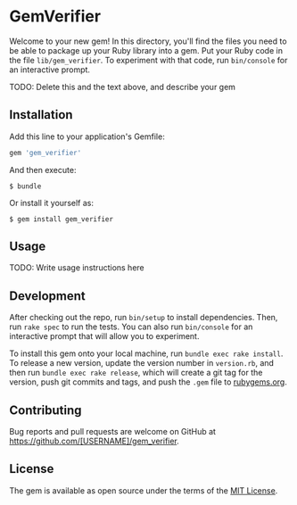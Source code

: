 # GemVerifier

Welcome to your new gem! In this directory, you'll find the files you need to be able to package up your Ruby library into a gem. Put your Ruby code in the file `lib/gem_verifier`. To experiment with that code, run `bin/console` for an interactive prompt.

TODO: Delete this and the text above, and describe your gem

## Installation

Add this line to your application's Gemfile:

```ruby
gem 'gem_verifier'
```

And then execute:

    $ bundle

Or install it yourself as:

    $ gem install gem_verifier

## Usage

TODO: Write usage instructions here

## Development

After checking out the repo, run `bin/setup` to install dependencies. Then, run `rake spec` to run the tests. You can also run `bin/console` for an interactive prompt that will allow you to experiment.

To install this gem onto your local machine, run `bundle exec rake install`. To release a new version, update the version number in `version.rb`, and then run `bundle exec rake release`, which will create a git tag for the version, push git commits and tags, and push the `.gem` file to [rubygems.org](https://rubygems.org).

## Contributing

Bug reports and pull requests are welcome on GitHub at https://github.com/[USERNAME]/gem_verifier.


## License

The gem is available as open source under the terms of the [MIT License](http://opensource.org/licenses/MIT).

